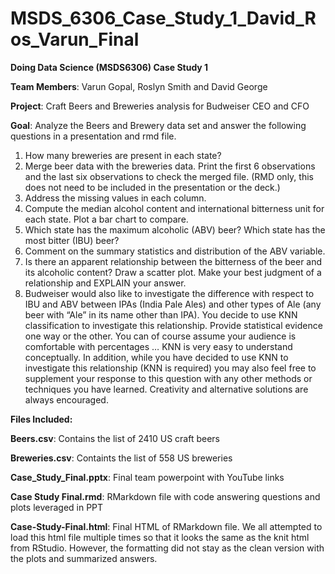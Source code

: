 # MSDS_6306_Case_Study_1_David_Ros_Varun_Final

**Doing Data Science (MSDS6306) Case Study 1** 

**Team Members**: Varun Gopal, Roslyn Smith and David George 

**Project**: Craft Beers and Breweries analysis for Budweiser CEO and CFO 

**Goal**: Analyze the Beers and Brewery data set and answer the following questions in a presentation and rmd file.

  1. How many breweries are present in each state?
  2. Merge beer data with the breweries data. Print the first 6 observations and the last six observations to check the merged file.  (RMD only, this does not need to be included in the presentation or the deck.)
  3. Address the missing values in each column.
  4. Compute the median alcohol content and international bitterness unit for each state. Plot a bar chart to compare.
  5. Which state has the maximum alcoholic (ABV) beer? Which state has the most bitter (IBU) beer?
  6. Comment on the summary statistics and distribution of the ABV variable.
  7. Is there an apparent relationship between the bitterness of the beer and its alcoholic content? Draw a scatter plot.  Make your best judgment of a relationship and EXPLAIN your answer.
  8.  Budweiser would also like to investigate the difference with respect to IBU and ABV between IPAs (India Pale Ales) and other types of Ale (any beer with “Ale” in its name other than IPA).  You decide to use KNN classification to investigate this relationship.  Provide statistical evidence one way or the other. You can of course assume your audience is comfortable with percentages … KNN is very easy to understand conceptually.  In addition, while you have decided to use KNN to investigate this relationship (KNN is required) you may also feel free to supplement your response to this question with any other methods or techniques you have learned.  Creativity and alternative solutions are always encouraged.  

**Files Included:**

**Beers.csv**: Contains the list of 2410 US craft beers

**Breweries.csv**: Containts the list of 558 US breweries

**Case_Study_Final.pptx**: Final team powerpoint with YouTube links

**Case Study Final.rmd**: RMarkdown file with code answering questions and plots leveraged in PPT

**Case-Study-Final.html**: Final HTML of RMarkdown file.  We all attempted to load this html file multiple times so that it looks the same as the knit html from RStudio.  However, the formatting did not stay as the clean version with the plots and summarized answers.
